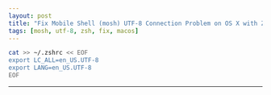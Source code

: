 ```yaml
---
layout: post
title: "Fix Mobile Shell (mosh) UTF-8 Connection Problem on OS X with ZSH"
tags: [mosh, utf-8, zsh, fix, macos]
---
```


```bash
cat >> ~/.zshrc << EOF
export LC_ALL=en_US.UTF-8
export LANG=en_US.UTF-8
EOF
```

---
